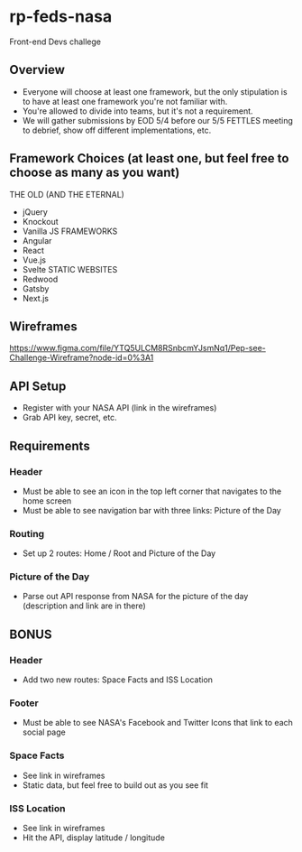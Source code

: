 # rp-feds-nasa
Front-end Devs challege

## Overview
- Everyone will choose at least one framework, but the only stipulation is to have at least one framework you're not familiar with.
- You're allowed to divide into teams, but it's not a requirement.
- We will gather submissions by EOD 5/4 before our 5/5 FETTLES meeting to debrief, show off different implementations, etc.
## Framework Choices (at least one, but feel free to choose as many as you want)
THE OLD (AND THE ETERNAL)
- jQuery
- Knockout
- Vanilla JS
FRAMEWORKS
- Angular
- React
- Vue.js
- Svelte
STATIC WEBSITES
- Redwood
- Gatsby
- Next.js
## Wireframes
https://www.figma.com/file/YTQ5ULCM8RSnbcmYJsmNq1/Pep-see-Challenge-Wireframe?node-id=0%3A1
## API Setup
- Register with your NASA API (link in the wireframes)
- Grab API key, secret, etc.
## Requirements
### Header
- Must be able to see an icon in the top left corner that navigates to the home screen
- Must be able to see navigation bar with three links: Picture of the Day
### Routing
- Set up 2 routes: Home / Root and Picture of the Day
### Picture of the Day
- Parse out API response from NASA for the picture of the day (description and link are in there)
## BONUS
### Header
- Add two new routes: Space Facts and ISS Location
### Footer
- Must be able to see NASA's Facebook and Twitter Icons that link to each social page
### Space Facts
- See link in wireframes
- Static data, but feel free to build out as you see fit
### ISS Location
- See link in wireframes
- Hit the API, display latitude / longitude
